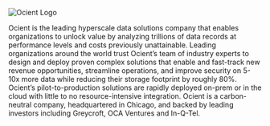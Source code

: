 ![Ocient Logo](/assets/images/ocient_logo_full.jpg|width=100px])

Ocient is the leading hyperscale data solutions company that enables organizations to unlock value by analyzing trillions of data records at performance levels and costs previously unattainable. Leading organizations around the world trust Ocient’s team of industry experts to design and deploy proven complex solutions that enable and fast-track new revenue opportunities, streamline operations, and improve security on 5-10x more data while reducing their storage footprint by roughly 80%. Ocient’s pilot-to-production solutions are rapidly deployed on-prem or in the cloud with little to no resource-intensive integration. Ocient is a carbon-neutral company, headquartered in Chicago, and backed by leading investors including Greycroft, OCA Ventures and In-Q-Tel.
